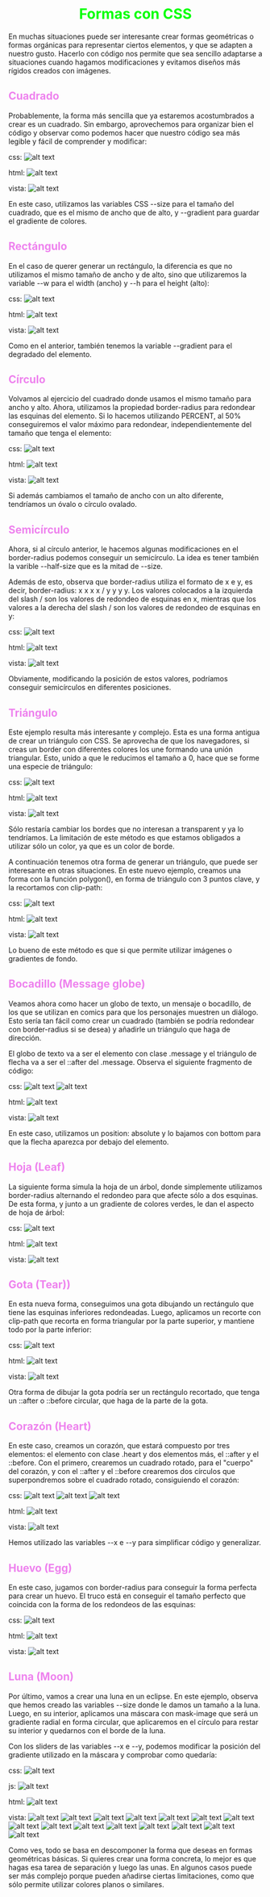 # <span style="color:lime"><center>Formas con CSS</center></span>

En muchas situaciones puede ser interesante crear formas geométricas o formas orgánicas para representar ciertos elementos, y que se adapten a nuestro gusto. Hacerlo con código nos permite que sea sencillo adaptarse a situaciones cuando hagamos modificaciones y evitamos diseños más rígidos creados con imágenes.

## <span style="color:violet">Cuadrado</span>
Probablemente, la forma más sencilla que ya estaremos acostumbrados a crear es un cuadrado. Sin embargo, aprovechemos para organizar bien el código y observar como podemos hacer que nuestro código sea más legible y fácil de comprender y modificar:

css:
![alt text](./imagenes-formas-con-css/image.png)

html:
![alt text](./imagenes-formas-con-css/image-1.png)

vista:
![alt text](./imagenes-formas-con-css/image-2.png)

En este caso, utilizamos las variables CSS --size para el tamaño del cuadrado, que es el mismo de ancho que de alto, y --gradient para guardar el gradiente de colores.

## <span style="color:violet">Rectángulo</span>
En el caso de querer generar un rectángulo, la diferencia es que no utilizamos el mismo tamaño de ancho y de alto, sino que utilizaremos la variable --w para el width (ancho) y --h para el height (alto):

css:
![alt text](./imagenes-formas-con-css/image-3.png)

html:
![alt text](./imagenes-formas-con-css/image-4.png)

vista:
![alt text](./imagenes-formas-con-css/image-5.png)

Como en el anterior, también tenemos la variable --gradient para el degradado del elemento.

## <span style="color:violet">Círculo</span>
Volvamos al ejercicio del cuadrado donde usamos el mismo tamaño para ancho y alto. Ahora, utilizamos la propiedad border-radius para redondear las esquinas del elemento. Si lo hacemos utilizando PERCENT, al 50% conseguiremos el valor máximo para redondear, independientemente del tamaño que tenga el elemento:

css:
![alt text](./imagenes-formas-con-css/image-6.png)

html:
![alt text](./imagenes-formas-con-css/image-7.png)

vista:
![alt text](./imagenes-formas-con-css/image-8.png)

Si además cambiamos el tamaño de ancho con un alto diferente, tendríamos un óvalo o círculo ovalado.

## <span style="color:violet">Semicírculo</span>
Ahora, si al círculo anterior, le hacemos algunas modificaciones en el border-radius podemos conseguir un semicírculo. La idea es tener también la varible --half-size que es la mitad de --size.

Además de esto, observa que border-radius utiliza el formato de x e y, es decir, border-radius: x x x x / y y y y. Los valores colocados a la izquierda del slash / son los valores de redondeo de esquinas en x, mientras que los valores a la derecha del slash / son los valores de redondeo de esquinas en y:

css:
![alt text](./imagenes-formas-con-css/image-9.png)

html:
![alt text](./imagenes-formas-con-css/image-10.png)

vista:
![alt text](./imagenes-formas-con-css/image-11.png)

Obviamente, modificando la posición de estos valores, podríamos conseguir semicírculos en diferentes posiciones.

## <span style="color:violet">Triángulo</span>
Este ejemplo resulta más interesante y complejo. Esta es una forma antigua de crear un triángulo con CSS. Se aprovecha de que los navegadores, si creas un border con diferentes colores los une formando una unión triangular. Esto, unido a que le reducimos el tamaño a 0, hace que se forme una especie de triángulo:

css:
![alt text](./imagenes-formas-con-css/image-12.png)

html:
![alt text](./imagenes-formas-con-css/image-13.png)

vista:
![alt text](./imagenes-formas-con-css/image-14.png)

Sólo restaría cambiar los bordes que no interesan a transparent y ya lo tendríamos. La limitación de este método es que estamos obligados a utilizar sólo un color, ya que es un color de borde.

A continuación tenemos otra forma de generar un triángulo, que puede ser interesante en otras situaciones. En este nuevo ejemplo, creamos una forma con la función polygon(), en forma de triángulo con 3 puntos clave, y la recortamos con clip-path:

css:
![alt text](./imagenes-formas-con-css/image-15.png)

html:
![alt text](./imagenes-formas-con-css/image-16.png)

vista:
![alt text](./imagenes-formas-con-css/image-17.png)

Lo bueno de este método es que si que permite utilizar imágenes o gradientes de fondo.

## <span style="color:violet">Bocadillo (Message globe)</span>
Veamos ahora como hacer un globo de texto, un mensaje o bocadillo, de los que se utilizan en comics para que los personajes muestren un diálogo. Esto sería tan fácil como crear un cuadrado (también se podría redondear con border-radius si se desea) y añadirle un triángulo que haga de dirección.

El globo de texto va a ser el elemento con clase .message y el triángulo de flecha va a ser el ::after del .message. Observa el siguiente fragmento de código:

css:
![alt text](./imagenes-formas-con-css/image-18.png)
![alt text](./imagenes-formas-con-css/image-19.png)

html:
![alt text](./imagenes-formas-con-css/image-20.png)

vista:
![alt text](./imagenes-formas-con-css/image-21.png)

En este caso, utilizamos un position: absolute y lo bajamos con bottom para que la flecha aparezca por debajo del elemento.

## <span style="color:violet">Hoja (Leaf)</span>
La siguiente forma simula la hoja de un árbol, donde simplemente utilizamos border-radius alternando el redondeo para que afecte sólo a dos esquinas. De esta forma, y junto a un gradiente de colores verdes, le dan el aspecto de hoja de árbol:

css:
![alt text](./imagenes-formas-con-css/image-22.png)

html:
![alt text](./imagenes-formas-con-css/image-23.png)

vista:
![alt text](./imagenes-formas-con-css/image-24.png)

## <span style="color:violet">Gota (Tear))</span>
En esta nueva forma, conseguimos una gota dibujando un rectángulo que tiene las esquinas inferiores redondeadas. Luego, aplicamos un recorte con clip-path que recorta en forma triangular por la parte superior, y mantiene todo por la parte inferior:

css:
![alt text](./imagenes-formas-con-css/image-25.png)

html:
![alt text](./imagenes-formas-con-css/image-26.png)

vista:
![alt text](./imagenes-formas-con-css/image-27.png)

Otra forma de dibujar la gota podría ser un rectángulo recortado, que tenga un ::after o ::before circular, que haga de la parte de la gota.

## <span style="color:violet">Corazón (Heart)</span>
En este caso, creamos un corazón, que estará compuesto por tres elementos: el elemento con clase .heart y dos elementos más, el ::after y el ::before. Con el primero, crearemos un cuadrado rotado, para el "cuerpo" del corazón, y con el ::after y el ::before crearemos dos círculos que superpondremos sobre el cuadrado rotado, consiguiendo el corazón:

css:
![alt text](./imagenes-formas-con-css/image-28.png)
![alt text](./imagenes-formas-con-css/image-29.png)
![alt text](./imagenes-formas-con-css/image-30.png)

html:
![alt text](./imagenes-formas-con-css/image-31.png)

vista:
![alt text](./imagenes-formas-con-css/image-32.png)

Hemos utilizado las variables --x e --y para simplificar código y generalizar.

## <span style="color:violet">Huevo (Egg)</span>
En este caso, jugamos con border-radius para conseguir la forma perfecta para crear un huevo. El truco está en conseguir el tamaño perfecto que coincida con la forma de los redondeos de las esquinas:

css:
![alt text](./imagenes-formas-con-css/image-33.png)

html:
![alt text](./imagenes-formas-con-css/image-34.png)

vista:
![alt text](./imagenes-formas-con-css/image-35.png)

## <span style="color:violet">Luna (Moon)</span>
Por último, vamos a crear una luna en un eclipse. En este ejemplo, observa que hemos creado las variables --size donde le damos un tamaño a la luna. Luego, en su interior, aplicamos una máscara con mask-image que será un gradiente radial en forma circular, que aplicaremos en el círculo para restar su interior y quedarnos con el borde de la luna.

Con los sliders de las variables --x e --y, podemos modificar la posición del gradiente utilizado en la máscara y comprobar como quedaría:

css:
![alt text](./imagenes-formas-con-css/image-36.png)

js:
![alt text](./imagenes-formas-con-css/image-37.png)

html:
![alt text](./imagenes-formas-con-css/image-38.png)

vista:
![alt text](./imagenes-formas-con-css/image-39.png)
![alt text](./imagenes-formas-con-css/image-40.png)
![alt text](./imagenes-formas-con-css/image-41.png)
![alt text](./imagenes-formas-con-css/image-42.png)
![alt text](./imagenes-formas-con-css/image-43.png)
![alt text](./imagenes-formas-con-css/image-44.png)
![alt text](./imagenes-formas-con-css/image-45.png)
![alt text](./imagenes-formas-con-css/image-46.png)
![alt text](./imagenes-formas-con-css/image-47.png)
![alt text](./imagenes-formas-con-css/image-48.png)
![alt text](./imagenes-formas-con-css/image-49.png)
![alt text](./imagenes-formas-con-css/image-50.png)
![alt text](./imagenes-formas-con-css/image-51.png)
![alt text](./imagenes-formas-con-css/image-52.png)
![alt text](./imagenes-formas-con-css/image-53.png)

Como ves, todo se basa en descomponer la forma que deseas en formas geométricas básicas. Si quieres crear una forma concreta, lo mejor es que hagas esa tarea de separación y luego las unas. En algunos casos puede ser más complejo porque pueden añadirse ciertas limitaciones, como que sólo permite utilizar colores planos o similares.


